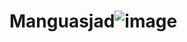 # Manguasjad![image](https://user-images.githubusercontent.com/56551140/162019778-b2abfcad-8640-4b24-887f-40fb318b8ffd.png)
